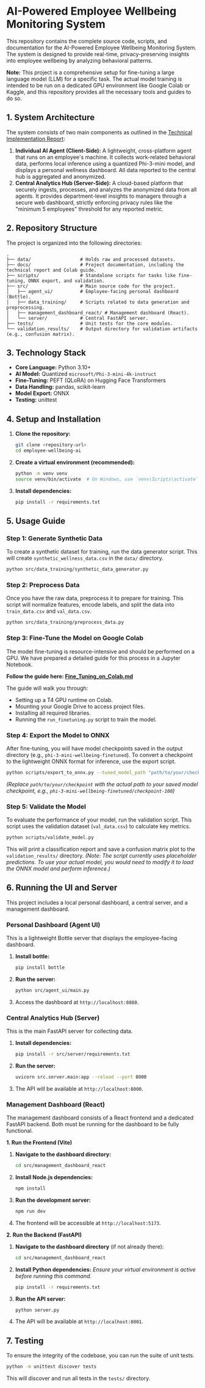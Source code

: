 # AI-Powered Employee Wellbeing Monitoring System

This repository contains the complete source code, scripts, and documentation for the AI-Powered Employee Wellbeing Monitoring System. The system is designed to provide real-time, privacy-preserving insights into employee wellbeing by analyzing behavioral patterns.

**Note:** This project is a comprehensive setup for fine-tuning a large language model (LLM) for a specific task. The actual model training is intended to be run on a dedicated GPU environment like Google Colab or Kaggle, and this repository provides all the necessary tools and guides to do so.

## 1. System Architecture

The system consists of two main components as outlined in the [Technical Implementation Report](./docs/Technical_Implementation_Report.md):

1.  **Individual AI Agent (Client-Side):** A lightweight, cross-platform agent that runs on an employee's machine. It collects work-related behavioral data, performs local inference using a quantized Phi-3-mini model, and displays a personal wellness dashboard. All data reported to the central hub is aggregated and anonymized.
2.  **Central Analytics Hub (Server-Side):** A cloud-based platform that securely ingests, processes, and analyzes the anonymized data from all agents. It provides department-level insights to managers through a secure web dashboard, strictly enforcing privacy rules like the "minimum 5 employees" threshold for any reported metric.

## 2. Repository Structure

The project is organized into the following directories:

```
.
├── data/                  # Holds raw and processed datasets.
├── docs/                  # Project documentation, including the technical report and Colab guide.
├── scripts/               # Standalone scripts for tasks like fine-tuning, ONNX export, and validation.
├── src/                   # Main source code for the project.
│   ├── agent_ui/          # Employee-facing personal dashboard (Bottle).
│   ├── data_training/     # Scripts related to data generation and preprocessing.
│   ├── management_dashboard_react/ # Management dashboard (React).
│   └── server/            # Central FastAPI server.
├── tests/                 # Unit tests for the core modules.
└── validation_results/    # Output directory for validation artifacts (e.g., confusion matrix).
```

## 3. Technology Stack

-   **Core Language:** Python 3.10+
-   **AI Model:** Quantized `microsoft/Phi-3-mini-4k-instruct`
-   **Fine-Tuning:** PEFT (QLoRA) on Hugging Face Transformers
-   **Data Handling:** pandas, scikit-learn
-   **Model Export:** ONNX
-   **Testing:** unittest

## 4. Setup and Installation

1.  **Clone the repository:**
    ```bash
    git clone <repository-url>
    cd employee-wellbeing-ai
    ```

2.  **Create a virtual environment (recommended):**
    ```bash
    python -m venv venv
    source venv/bin/activate  # On Windows, use `venv\Scripts\activate`
    ```

3.  **Install dependencies:**
    ```bash
    pip install -r requirements.txt
    ```


## 5. Usage Guide

### Step 1: Generate Synthetic Data

To create a synthetic dataset for training, run the data generator script. This will create `synthetic_wellness_data.csv` in the `data/` directory.

```bash
python src/data_training/synthetic_data_generator.py
```

### Step 2: Preprocess Data

Once you have the raw data, preprocess it to prepare for training. This script will normalize features, encode labels, and split the data into `train_data.csv` and `val_data.csv`.

```bash
python src/data_training/preprocess_data.py
```

### Step 3: Fine-Tune the Model on Google Colab

The model fine-tuning is resource-intensive and should be performed on a GPU. We have prepared a detailed guide for this process in a Jupyter Notebook.

**Follow the guide here: [Fine_Tuning_on_Colab.md](./docs/Fine_Tuning_on_Colab.md)**

The guide will walk you through:
- Setting up a T4 GPU runtime on Colab.
- Mounting your Google Drive to access project files.
- Installing all required libraries.
- Running the `run_finetuning.py` script to train the model.

### Step 4: Export the Model to ONNX

After fine-tuning, you will have model checkpoints saved in the output directory (e.g., `phi-3-mini-wellbeing-finetuned`). To convert a checkpoint to the lightweight ONNX format for inference, use the export script.

```bash
python scripts/export_to_onnx.py --tuned_model_path "path/to/your/checkpoint" --output_onnx_path "models/wellbeing_model.onnx"
```
*(Replace `path/to/your/checkpoint` with the actual path to your saved model checkpoint, e.g., `phi-3-mini-wellbeing-finetuned/checkpoint-100`)*

### Step 5: Validate the Model

To evaluate the performance of your model, run the validation script. This script uses the validation dataset (`val_data.csv`) to calculate key metrics.

```bash
python scripts/validate_model.py
```
This will print a classification report and save a confusion matrix plot to the `validation_results/` directory. *(Note: The script currently uses placeholder predictions. To use your actual model, you would need to modify it to load the ONNX model and perform inference.)*

## 6. Running the UI and Server

This project includes a local personal dashboard, a central server, and a management dashboard.

### Personal Dashboard (Agent UI)

This is a lightweight Bottle server that displays the employee-facing dashboard.

1.  **Install bottle:**
    ```bash
    pip install bottle
    ```
2.  **Run the server:**
    ```bash
    python src/agent_ui/main.py
    ```
3.  Access the dashboard at `http://localhost:8080`.

### Central Analytics Hub (Server)

This is the main FastAPI server for collecting data.

1.  **Install dependencies:**
    ```bash
    pip install -r src/server/requirements.txt
    ```
2.  **Run the server:**
    ```bash
    uvicorn src.server.main:app --reload --port 8000
    ```
3.  The API will be available at `http://localhost:8000`.

### Management Dashboard (React)

The management dashboard consists of a React frontend and a dedicated FastAPI backend. Both must be running for the dashboard to be fully functional.

**1. Run the Frontend (Vite)**

1.  **Navigate to the dashboard directory:**
    ```bash
    cd src/management_dashboard_react
    ```

2.  **Install Node.js dependencies:**
    ```bash
    npm install
    ```

3.  **Run the development server:**
    ```bash
    npm run dev
    ```
4.  The frontend will be accessible at `http://localhost:5173`.

**2. Run the Backend (FastAPI)**

1.  **Navigate to the dashboard directory** (if not already there):
    ```bash
    cd src/management_dashboard_react
    ```

2.  **Install Python dependencies:**
    *Ensure your virtual environment is active before running this command.*
    ```bash
    pip install -r requirements.txt
    ```

3.  **Run the API server:**
    ```bash
    python server.py
    ```
4.  The API will be available at `http://localhost:8001`.

## 7. Testing

To ensure the integrity of the codebase, you can run the suite of unit tests.

```bash
python -m unittest discover tests
```

This will discover and run all tests in the `tests/` directory.